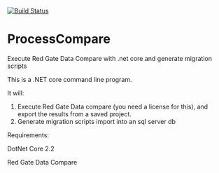 [![Build Status](https://travis-ci.com/drewtech/ProcessCompare.svg?branch=master)](https://travis-ci.com/drewtech/ProcessCompare)

# ProcessCompare
Execute Red Gate Data Compare with .net core and generate migration scripts

This is a .NET core command line program.

It will:

1.  Execute Red Gate Data compare (you need a license for this), and export the results from a saved project.
2.  Generate migration scripts import into an sql server db

Requirements:

DotNet Core 2.2

Red Gate Data Compare

